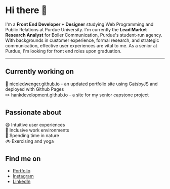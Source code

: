 # Hi there 👋

I'm a **Front End Developer + Designer** studying Web Programming and Public Relations at Purdue University. I'm currently the **Lead Market Research Analyst** for Boiler Communication, Purdue's student-run agency. With backgrounds in customer experience, formal research, and strategic communication, effective user experiences are vital to me. As a senior at Purdue, I'm looking for front end roles upon graduation.

---

## Currently working on

:book: [nicoledwenger.github.io](https://github.com/nicoledwenger/GatsbyPortfolio) - an updated portfolio site using GatsbyJS and deployed with Github Pages
</br>
:pencil2: [hankdevelopment.github.io](https://github.com/nicoledwenger/hankdevelopment.github.io) - a site for my senior capstone project

## Passionate about

:smile: Intuitive user experiences
</br>
:briefcase: Inclusive work environments
</br>
:fallen_leaf: Spending time in nature
</br>
:bike: Exercising and yoga

## Find me on
* [Portfolio](https://nicoledwenger.com/) </br>
* [Instagram](https://www.instagram.com/nicoledwenger/) </br>
* [LinkedIn](https://www.linkedin.com/in/nicoledwenger/) </br>

<!--
**nicoledwenger/nicoledwenger** is a ✨ _special_ ✨ repository because its `README.md` (this file) appears on your GitHub profile.

Here are some ideas to get you started:

- 🔭 I’m currently working on ...
- 🌱 I’m currently learning ...
- 👯 I’m looking to collaborate on ...
- 🤔 I’m looking for help with ...
- 💬 Ask me about ...
- 📫 How to reach me: ...
- 😄 Pronouns: ...
- ⚡ Fun fact: ...
-->

